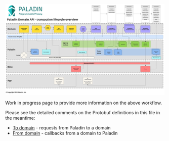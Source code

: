 ![Domain API lifecycle](../images/domain_lifecycle.svg)

Work in progress page to provide more information on the above workflow.

Please see the detailed comments on the Protobuf definitions in this file in the meantime:

- [To domain](https://github.com/LF-Decentralized-Trust-labs/paladin/blob/main/toolkit/proto/protos/to_domain.proto) - requests from Paladin to a domain
- [From domain](https://github.com/LF-Decentralized-Trust-labs/paladin/blob/main/toolkit/proto/protos/from_domain.proto) - callbacks from a domain to Paladin